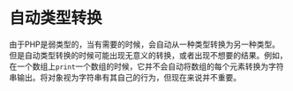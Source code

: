 # 自动类型转换

由于PHP是弱类型的，当有需要的时候，会自动从一种类型转换为另一种类型。但是自动类型转换的时候可能出现无意义的转换，或者出现不想要的结果。例如，在一个数组上`print`一个数组的时候，它并不会自动将数组的每个元素转换为字符串输出。将对象视为字符串有其自己的行为，但现在来说并不重要。
